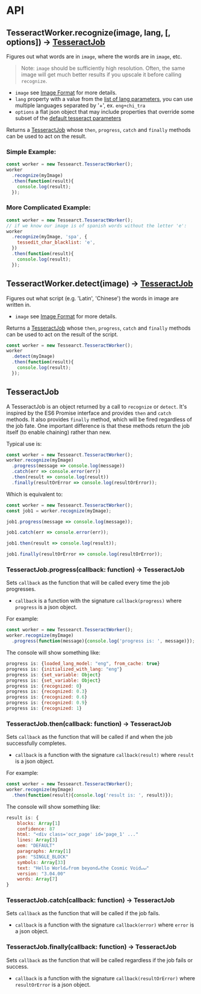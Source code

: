 # API

## TesseractWorker.recognize(image, lang, [, options]) -> [TesseractJob](#tesseractjob)
Figures out what words are in `image`, where the words are in `image`, etc.
> Note: `image` should be sufficiently high resolution.
> Often, the same image will get much better results if you upscale it before calling `recognize`.

- `image` see [Image Format](./image-format.md) for more details.
- `lang` property with a value from the [list of lang parameters](./tesseract_lang_list.md), you can use multiple languages separated by '+', ex. `eng+chi_tra`
- `options` a flat json object that may include properties that override some subset of the [default tesseract parameters](./tesseract_parameters.md)

Returns a [TesseractJob](#tesseractjob) whose `then`, `progress`, `catch` and `finally` methods can be used to act on the result.

### Simple Example:
```javascript
const worker = new Tessearct.TesseractWorker();
worker
  .recognize(myImage)
  .then(function(result){
    console.log(result);
  });
```

### More Complicated Example:
```javascript
const worker = new Tessearct.TesseractWorker();
// if we know our image is of spanish words without the letter 'e':
worker
  .recognize(myImage, 'spa', {
    tessedit_char_blacklist: 'e',
  })
  .then(function(result){
    console.log(result);
  });
```

## TesseractWorker.detect(image) -> [TesseractJob](#tesseractjob)

Figures out what script (e.g. 'Latin', 'Chinese') the words in  image are written in.

- `image` see [Image Format](./image-format.md) for more details.

Returns a [TesseractJob](#tesseractjob) whose `then`, `progress`, `catch` and `finally` methods can be used to act on the result of the script.

```javascript
const worker = new Tessearct.TesseractWorker();
worker
  .detect(myImage)
  .then(function(result){
    console.log(result);
  });
```

## TesseractJob

A TesseractJob is an object returned by a call to `recognize` or `detect`. It's inspired by the ES6 Promise interface and provides `then` and `catch` methods. It also provides `finally` method, which will be fired regardless of the job fate. One important difference is that these methods return the job itself (to enable chaining) rather than new.

Typical use is:
```javascript
const worker = new Tessearct.TesseractWorker();
worker.recognize(myImage)
  .progress(message => console.log(message))
  .catch(err => console.error(err))
  .then(result => console.log(result))
  .finally(resultOrError => console.log(resultOrError));
```

Which is equivalent to:
```javascript
const worker = new Tessearct.TesseractWorker();
const job1 = worker.recognize(myImage);

job1.progress(message => console.log(message));

job1.catch(err => console.error(err));

job1.then(result => console.log(result));

job1.finally(resultOrError => console.log(resultOrError));
```



### TesseractJob.progress(callback: function) -> TesseractJob
Sets `callback` as the function that will be called every time the job progresses.
- `callback` is a function with the signature `callback(progress)` where `progress` is a json object.

For example:
```javascript
const worker = new Tessearct.TesseractWorker();
worker.recognize(myImage)
  .progress(function(message){console.log('progress is: ', message)});
```

The console will show something like:
```javascript
progress is: {loaded_lang_model: "eng", from_cache: true}
progress is: {initialized_with_lang: "eng"}
progress is: {set_variable: Object}
progress is: {set_variable: Object}
progress is: {recognized: 0}
progress is: {recognized: 0.3}
progress is: {recognized: 0.6}
progress is: {recognized: 0.9}
progress is: {recognized: 1}
```


### TesseractJob.then(callback: function) -> TesseractJob
Sets `callback` as the function that will be called if and when the job successfully completes.
- `callback` is a function with the signature `callback(result)` where `result` is a json object.


For example:
```javascript
const worker = new Tessearct.TesseractWorker();
worker.recognize(myImage)
  .then(function(result){console.log('result is: ', result)});
```

The console will show something like:
```javascript
result is: {
    blocks: Array[1]
    confidence: 87
    html: "<div class='ocr_page' id='page_1' ..."
    lines: Array[3]
    oem: "DEFAULT"
    paragraphs: Array[1]
    psm: "SINGLE_BLOCK"
    symbols: Array[33]
    text: "Hello World↵from beyond↵the Cosmic Void↵↵"
    version: "3.04.00"
    words: Array[7]
}
```

### TesseractJob.catch(callback: function) -> TesseractJob
Sets `callback` as the function that will be called if the job fails.
- `callback` is a function with the signature `callback(error)` where `error` is a json object.

### TesseractJob.finally(callback: function) -> TesseractJob
Sets `callback` as the function that will be called regardless if the job fails or success.
- `callback` is a function with the signature `callback(resultOrError)` where `resultOrError` is a json object.
